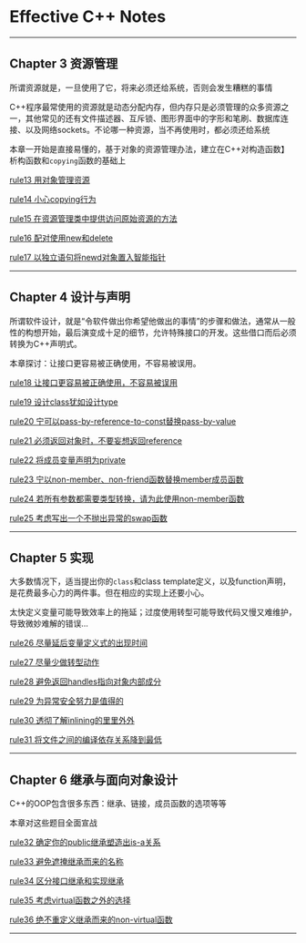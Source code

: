 # Effective C++ Notes

---
## Chapter 3 资源管理

所谓资源就是，一旦使用了它，将来必须还给系统，否则会发生糟糕的事情

C++程序最常使用的资源就是动态分配内存，但内存只是必须管理的众多资源之一，其他常见的还有文件描述器、互斥锁、图形界面中的字形和笔刷、数据库连接、以及网络sockets。不论哪一种资源，当不再使用时，都必须还给系统

本章一开始是直接易懂的，基于对象的资源管理办法，建立在C++对构造函数】析构函数和`copying`函数的基础上

[rule13 用对象管理资源](https://github.com/sy4b/Cpp-Notes/blob/main/Effective%20C++%20Notes/Notes/rule13%20以对象管理资源.md)

[rule14 小心copying行为](https://github.com/sy4b/Cpp-Notes/blob/main/Effective%20C%2B%2B%20Notes/Notes/rule14%20在资源管理类中小心copying行为.md)

[rule15 在资源管理类中提供访问原始资源的方法](https://github.com/sy4b/Cpp-Notes/blob/main/Effective%20C++%20Notes/Notes/rule15%20在资源管理类中提供对原始资源的访问.md)

[rule16 配对使用new和delete](https://github.com/sy4b/Cpp-Notes/blob/main/Effective%20C%2B%2B%20Notes/Notes/rule16%20成对使用new和delete要采取相同形式.md)

[rule17 以独立语句将newd对象置入智能指针](https://github.com/sy4b/Cpp-Notes/blob/main/Effective%20C%2B%2B%20Notes/Notes/rule17%20以独立语句将newd对象置入智能指针.md)

---

## Chapter 4 设计与声明

所谓软件设计，就是“令软件做出你希望他做出的事情”的步骤和做法，通常从一般性的构想开始，最后演变成十足的细节，允许特殊接口的开发。这些借口而后必须转换为C++声明式。

本章探讨：让接口更容易被正确使用，不容易被误用。

[rule18 让接口更容易被正确使用，不容易被误用](https://github.com/sy4b/Cpp-Notes/blob/main/Effective%20C++%20Notes/Notes/rule18%20让接口更容易被正确使用，不容易被误用.md)

[rule19 设计class犹如设计type](https://github.com/sy4b/Cpp-Notes/blob/main/Effective%20C%2B%2B%20Notes/Notes/rule19%20设计class犹如设计type.md)

[rule20 宁可以pass-by-reference-to-const替换pass-by-value](https://github.com/sy4b/Cpp-Notes/blob/main/Effective%20C%2B%2B%20Notes/Notes/rule20%20宁可以pass-by-reference-to-const替换pass-by-value.md)

[rule21 必须返回对象时，不要妄想返回reference](https://github.com/sy4b/Cpp-Notes/blob/main/Effective%20C%2B%2B%20Notes/Notes/rule21%20必须返回对象时，别妄想返回其reference.md)

[rule22 将成员变量声明为private](https://github.com/sy4b/Cpp-Notes/blob/main/Effective%20C%2B%2B%20Notes/Notes/rule22%20将成员变量声明为private.md)

[rule23 宁以non-member、non-friend函数替换member成员函数](https://github.com/sy4b/Cpp-Notes/blob/main/Effective%20C%2B%2B%20Notes/Notes/rule23%20宁以non-member、non-friend函数替换member成员函数.md)

[rule24 若所有参数都需要类型转换，请为此使用non-member函数](https://github.com/sy4b/Cpp-Notes/blob/main/Effective%20C%2B%2B%20Notes/Notes/rule24%20若所有参数都需要类型转换，请为此使用non-member函数.md)

[rule25 考虑写出一个不抛出异常的swap函数](https://github.com/sy4b/Cpp-Notes/blob/main/Effective%20C%2B%2B%20Notes/Notes/rule25%20考虑写出一个不抛出异常的swap函数.md)

---

## Chapter 5 实现

大多数情况下，适当提出你的`class`和class template定义，以及function声明，是花费最多心力的两件事。但在相应的实现上还要小心。

太快定义变量可能导致效率上的拖延；过度使用转型可能导致代码又慢又难维护，导致微妙难解的错误...

[rule26 尽量延后变量定义式的出现时间](https://github.com/sy4b/Cpp-Notes/blob/main/Effective%20C%2B%2B%20Notes/Notes/rule26%20尽量延后变量定义式的出现时间.md)

[rule27 尽量少做转型动作](https://github.com/sy4b/Cpp-Notes/blob/main/Effective%20C%2B%2B%20Notes/Notes/rule27%20尽量少做转型动作.md)

[rule28 避免返回handles指向对象内部成分](https://github.com/sy4b/Cpp-Notes/blob/main/Effective%20C%2B%2B%20Notes/Notes/rule28%20避免返回handles指向对象内部成分.md)

[rule29 为异常安全努力是值得的](https://github.com/sy4b/Cpp-Notes/blob/main/Effective%20C%2B%2B%20Notes/Notes/rule29%20为异常安全努力是值得的.md)

[rule30 透彻了解inlining的里里外外](https://github.com/sy4b/Cpp-Notes/blob/main/Effective%20C%2B%2B%20Notes/Notes/rule30%20透彻了解inlining的里里外外.md)

[rule31 将文件之间的编译依存关系降到最低](https://github.com/sy4b/Cpp-Notes/blob/main/Effective%20C%2B%2B%20Notes/Notes/rule31%20将文件之间的编译依存关系降到最低.md)

---

## Chapter 6 继承与面向对象设计

C++的OOP包含很多东西：继承、链接，成员函数的选项等等

本章对这些题目全面宣战

[rule32 确定你的public继承塑造出is-a关系](https://github.com/sy4b/Cpp-Notes/blob/main/Effective%20C%2B%2B%20Notes/Notes/rule32%20确定你的public继承塑造出is-a关系.md)

[rule33 避免遮掩继承而来的名称](https://github.com/sy4b/Cpp-Notes/blob/main/Effective%20C%2B%2B%20Notes/Notes/rule33%20避免遮掩继承而来的名称.md)

[rule34 区分接口继承和实现继承](https://github.com/sy4b/Cpp-Notes/blob/main/Effective%20C%2B%2B%20Notes/Notes/rule34%20区分接口继承和实现继承.md)

[rule35 考虑virtual函数之外的选择](https://github.com/sy4b/Cpp-Notes/blob/main/Effective%20C%2B%2B%20Notes/Notes/rule35%20考虑virtual函数以外的选择.md)

[rule36 绝不重定义继承而来的non-virtual函数]()

---
